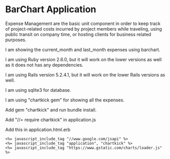 # BarChart Application

Expense Management are the basic unit component in order to keep track of project-related costs incurred by project members while traveling, using public transit on company time, or hosting clients for business related purposes.  

I am showing the current_month and last_month expenses using barchart.

I am using Ruby version 2.6.0, but it will work on the lower versions as well as it does not has any dependencies.

I am using Rails version 5.2.4.1, but it will work on the lower Rails versions as well.

I am using sqlite3 for database.

I am using "chartkick gem" for showing all the expenses.

Add gem "chartkick" and run bundle install.

Add "//= require chartkick" in application.js

Add this in application.html.erb

    <%= javascript_include_tag "//www.google.com/jsapi" %>
    <%= javascript_include_tag "application", "chartkick" %>
    <%= javascript_include_tag "https://www.gstatic.com/charts/loader.js" %>


